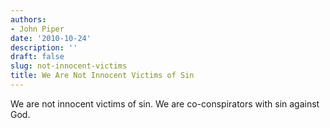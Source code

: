 ```yaml
---
authors:
- John Piper
date: '2010-10-24'
description: ''
draft: false
slug: not-innocent-victims
title: We Are Not Innocent Victims of Sin
---
```

We are not innocent victims of sin. We are co-conspirators with sin against God.



